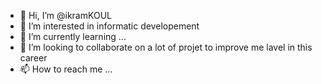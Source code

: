- 👋 Hi, I’m @ikramKOUL
- 👀 I’m interested in informatic developement
- 🌱 I’m currently learning ...
- 💞️ I’m looking to collaborate on a lot of projet to improve me lavel in this career
- 📫 How to reach me ...

<!---
ikramKOU/ikramKOU is a ✨ special ✨ repository because its `README.md` (this file) appears on your GitHub profile.
You can click the Preview link to take a look at your changes.
--->
